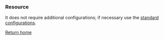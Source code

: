 ### Resource
It does not require additional configurations; if necessary use the [standard configurations](../../base.md#the-following-properties-are-managed-in-the-components).

[Return home](../../index.md)
